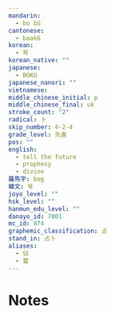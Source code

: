 ```yaml
---
mandarin:
  - bo bǔ
cantonese:
  - baak6
korean:
  - 복
korean_native: ""
japanese:
  - BOKU
japanese_nanori: ""
vietnamese:
middle_chinese_initial: p
middle_chinese_final: uk
stroke_count: "2"
radical: 卜
skip_number: 4-2-4
grade_level: 先進
pos: ""
english:
  - tell the future
  - prophesy
  - divine
羅馬字: bog
韓文: 복
joyo_level: ""
hsk_level: ""
hanmun_edu_level: ""
danayo_id: 7001
mc_id: 874
graphemic_classification: 占
stand_in: 占卜
aliases:
  - 佔
  - 蔔
---
```


# Notes
